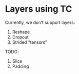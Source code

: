 # Layers using TC

Currently, we don't support layers:

1. Reshape
2. Dropout
3. Strided "tensors"

TODO:

1. Slice
2. Padding
